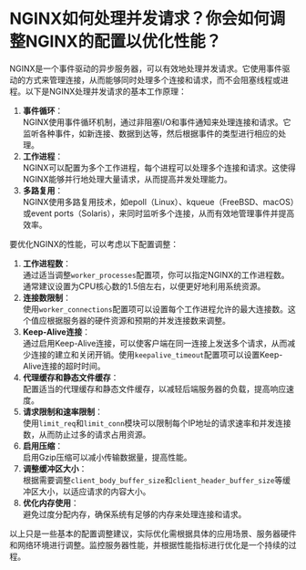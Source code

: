# NGINX如何处理并发请求？你会如何调整NGINX的配置以优化性能？

NGINX是一个事件驱动的异步服务器，可以有效地处理并发请求。它使用事件驱动的方式来管理连接，从而能够同时处理多个连接和请求，而不会阻塞线程或进程。以下是NGINX处理并发请求的基本工作原理：



1.  **事件循环**：  
NGINX使用事件循环机制，通过非阻塞I/O和事件通知来处理连接和请求。它监听各种事件，如新连接、数据到达等，然后根据事件的类型进行相应的处理。 
2.  **工作进程**：  
NGINX可以配置为多个工作进程，每个进程可以处理多个连接和请求。这使得NGINX能够并行地处理大量请求，从而提高并发处理能力。 
3.  **多路复用**：  
NGINX使用多路复用技术，如epoll（Linux）、kqueue（FreeBSD、macOS）或event ports（Solaris），来同时监听多个连接，从而有效地管理事件并提高效率。 



要优化NGINX的性能，可以考虑以下配置调整：

1.  **工作进程数**：  
通过适当调整`worker_processes`配置项，你可以指定NGINX的工作进程数。通常建议设置为CPU核心数的1.5倍左右，以便更好地利用系统资源。 
2.  **连接数限制**：  
使用`worker_connections`配置项可以设置每个工作进程允许的最大连接数。这个值应根据服务器的硬件资源和预期的并发连接数来调整。 
3.  **Keep-Alive连接**：  
通过启用Keep-Alive连接，可以使客户端在同一连接上发送多个请求，从而减少连接的建立和关闭开销。使用`keepalive_timeout`配置项可以设置Keep-Alive连接的超时时间。 
4.  **代理缓存和静态文件缓存**：  
配置适当的代理缓存和静态文件缓存，以减轻后端服务器的负载，提高响应速度。 
5.  **请求限制和速率限制**：  
使用`limit_req`和`limit_conn`模块可以限制每个IP地址的请求速率和并发连接数，从而防止过多的请求占用资源。 
6.  **启用压缩**：  
启用Gzip压缩可以减小传输数据量，提高性能。 
7.  **调整缓冲区大小**：  
根据需要调整`client_body_buffer_size`和`client_header_buffer_size`等缓冲区大小，以适应请求的内容大小。 
8.  **优化内存使用**：  
避免过度分配内存，确保系统有足够的内存来处理连接和请求。 



以上只是一些基本的配置调整建议，实际优化需根据具体的应用场景、服务器硬件和网络环境进行调整。监控服务器性能，并根据性能指标进行优化是一个持续的过程。


